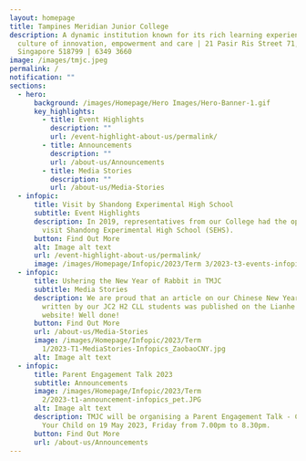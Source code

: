 ```yaml
---
layout: homepage
title: Tampines Meridian Junior College
description: A dynamic institution known for its rich learning experiences in a
  culture of innovation, empowerment and care | 21 Pasir Ris Street 71,
  Singapore 518799 | 6349 3660
image: /images/tmjc.jpeg
permalink: /
notification: ""
sections:
  - hero:
      background: /images/Homepage/Hero Images/Hero-Banner-1.gif
      key_highlights:
        - title: Event Highlights
          description: ""
          url: /event-highlight-about-us/permalink/
        - title: Announcements
          description: ""
          url: /about-us/Announcements
        - title: Media Stories
          description: ""
          url: /about-us/Media-Stories
  - infopic:
      title: Visit by Shandong Experimental High School
      subtitle: Event Highlights
      description: In 2019, representatives from our College had the opportunity to
        visit Shandong Experimental High School (SEHS).
      button: Find Out More
      alt: Image alt text
      url: /event-highlight-about-us/permalink/
      image: /images/Homepage/Infopic/2023/Term 3/2023-t3-events-infopic_shandong.JPG
  - infopic:
      title: Ushering the New Year of Rabbit in TMJC
      subtitle: Media Stories
      description: We are proud that an article on our Chinese New Year celebrations
        written by our JC2 H2 CLL students was published on the Lianhe Zaobao
        website! Well done!
      button: Find Out More
      url: /about-us/Media-Stories
      image: /images/Homepage/Infopic/2023/Term
        1/2023-T1-MediaStories-Infopics_ZaobaoCNY.jpg
      alt: Image alt text
  - infopic:
      title: Parent Engagement Talk 2023
      subtitle: Announcements
      image: /images/Homepage/Infopic/2023/Term
        2/2023-t1-announcement-infopics_pet.JPG
      alt: Image alt text
      description: TMJC will be organising a Parent Engagement Talk - Connecting with
        Your Child on 19 May 2023, Friday from 7.00pm to 8.30pm.
      button: Find Out More
      url: /about-us/Announcements
---
```

